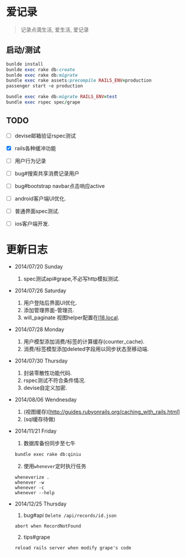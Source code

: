 # 爱记录

> 记录点滴生活, 爱生活, 爱记录

## 启动/测试

```` ruby
bunlde install
bunlde exec rake db:create
bunlde exec rake db:migrate
bundle exec rake assets:precompile RAILS_ENV=production
passenger start -e production
````

```` ruby
bundle exec rake db:migrate RAILS_ENV=test
bundle exec rspec spec/grape
````

## TODO

  - [ ] devise邮箱验证rspec测试
  - [x] rails各种缓冲功能
  - [ ] 用户行为记录
  - [ ] bug#搜索共享消费记录用户
  - [ ] bug#bootstrap navbar点击响应active
  - [ ] android客户端UI优化.
  - [ ] 普通界面spec测试.
  - [ ] ios客户端开发.


# 更新日志

+ 2014/07/20 Sunday

  1. spec测试api#grape,不必写http模拟测试.

+ 2014/07/26 Saturday

  1. 用户登陆后界面UI优化.
  2. 添加管理界面-管理员.
  3. will_paginate 视图helper配置在[I18.local](https://github.com/mislav/will_paginate/blob/master/lib/will_paginate/view_helpers.rb).

+ 2014/07/28 Monday

  1. 用户模型添加消费/标签的计算缓存(counter_cache).
  2. 消费/标签模型添加deleted字段用以同步状态至移动端.

+ 2014/07/30 Thursday

  1. 封装零散性功能代码.
  2. rspec测试不符合条件情况.
  3. devise自定义加密.

+ 2014/08/06 Wendnesday

  1. (视图缓存)[http://guides.rubyonrails.org/caching_with_rails.html]
  2. (sql缓存待做)

+ 2014/11/21 Friday

  1. 数据库备份同步至七牛

    ````
    bundle exec rake db:qiniu
    ````

  2. 使用`whenever`定时执行任务

    ````
    wheneverize .
    whenever -w
    whenever -c
    whenever --help
    ````

+ 2014/12/25 Thursday

    1. bug#api `Delete /api/records/id.json`

      abort when RecordNotFound

    2. tips#grape

      reload rails server when modify grape's code

